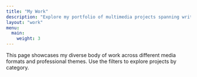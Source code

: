 ```yaml
---
title: "My Work"
description: "Explore my portfolio of multimedia projects spanning writing, audio, and visual storytelling."
layout: "work"
menu:
  main:
    weight: 3
---
```


This page showcases my diverse body of work across different media formats and professional themes. Use the filters to explore projects by category.
